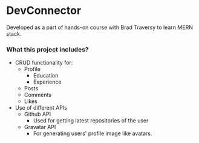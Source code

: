 # DevConnector
Developed as a part of hands-on course with Brad Traversy to learn MERN stack.

### What this project includes?
- CRUD functionality for:
  - Profile
    - Education
    - Experience
  - Posts
  - Comments
  - Likes
- Use of different APIs
  - Github API 
    - Used for getting latest repositories of the user
   - Gravatar API
     - For generating users' profile image like avatars.
